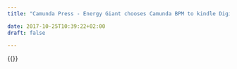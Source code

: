 ```yaml
---
title: "Camunda Press - Energy Giant chooses Camunda BPM to kindle Digital Transformation  | Camunda BPM"

date: 2017-10-25T10:39:22+02:00
draft: false

---
```

{{<press-single
title="Energy Giant chooses Camunda BPM to kindle Digital Transformation "
text="Berlin, Germany | May 30, 2017 - Lampiris, Belgium’s third largest supplier of gas, green power and energy chooses Camunda BPM to serve the Belgian market and expansion into France.<br> <br>Last year TOTAL, the fourth largest international oil and gas company with operations in more than 130 countries acquired Lampiris. This acquisition impacted the magnitude of Lampiris’ customer base, accelerating their digital transformation.<br><br>Lampiris has not been a stranger to Business Process Management (BPM), using open source software in the past before choosing Camunda. David Wery, Team Lead at Lampiris says, “we’ve developed our projects based on open source software and have created our own state machine. With our acquisition we knew we had to update future processes but didn’t want to reinvent the wheel. Camunda’s tools and philosophy proved to be the perfect solution. The support of their consultants especially helps us review and re-adjust our processes and reach a professional level with orchestration.”<br> <br>Lampiris uses Camunda BPM for two core projects - first with the expansion into France to operationally manage the growth of new clients from lead (i.e. attracting new customers) to delivery (i.e. providing energy to these customers). These operations involve hundreds of internal staff and impact hundreds of thousands of inhabitants in France looking for a new service provider.<br> <br>Secondly, Lampiris is also optimizing its processes for when clients move and captures new clients who move into the home - it is essential to continue support when a client moves but it becomes a challenge when the process is administratively heavy. “With Camunda we know that all steps are visible and properly managed. When a client speaks to our customer service agents, they know at which stage they are in terms of their energy supply and this helps us avoid churn” says Wery.<br> <br>Lampiris are preparing for their continued expansion and will digitalize all their processes to allow for mass market adoption of their services. Camunda BPM plays a core role in supporting the efficiency and speed required to spark this transition.<br> <br><br>About Lampiris<br>Lampiris, an independent supplier of gas, green power and energy services such as insulation, furnace maintenance, wood and pellets for heating, and smart thermostats, has been active in the Belgian energy market since 2005. Lampiris, which currently supplies more than a million accounts, is the third-largest supplier in the residential energy market in Belgium. lampiris.be<br> <br>About Camunda<br>Camunda is a Berlin based software company specialized in BPM (Business Process Management). The company's core product, Camunda BPM is an open source platform for the automation of business processes. Some of Camunda’s customers include Deutsche Bahn, Lufthansa Technik and Zalando. In 2016 Camunda’s revenue grew 82% and Camunda currently employs 70 people in their headquarters in Berlin and offices in San Francisco and Denver, USA.<br><br>For more information, please contact:<br>Darya Niknamian, Content Marketing Manager<br>Email: Darya.Niknamian@camunda.com "
date="2017-05-30">}}